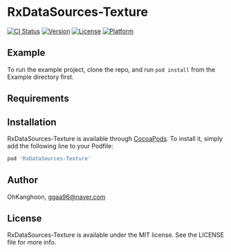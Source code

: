 # RxDataSources-Texture

[![CI Status](https://img.shields.io/travis/OhKanghoon/RxDataSources-Texture.svg?style=flat)](https://travis-ci.org/OhKanghoon/RxDataSources-Texture)
[![Version](https://img.shields.io/cocoapods/v/RxDataSources-Texture.svg?style=flat)](https://cocoapods.org/pods/RxDataSources-Texture)
[![License](https://img.shields.io/cocoapods/l/RxDataSources-Texture.svg?style=flat)](https://cocoapods.org/pods/RxDataSources-Texture)
[![Platform](https://img.shields.io/cocoapods/p/RxDataSources-Texture.svg?style=flat)](https://cocoapods.org/pods/RxDataSources-Texture)

## Example

To run the example project, clone the repo, and run `pod install` from the Example directory first.

## Requirements

## Installation

RxDataSources-Texture is available through [CocoaPods](https://cocoapods.org). To install
it, simply add the following line to your Podfile:

```ruby
pod 'RxDataSources-Texture'
```

## Author

OhKanghoon, ggaa96@naver.com

## License

RxDataSources-Texture is available under the MIT license. See the LICENSE file for more info.
